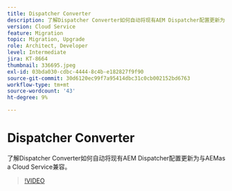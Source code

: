 ```yaml
---
title: Dispatcher Converter
description: 了解Dispatcher Converter如何自动将现有AEM Dispatcher配置更新为与AEMas a Cloud Service兼容。
version: Cloud Service
feature: Migration
topic: Migration, Upgrade
role: Architect, Developer
level: Intermediate
jira: KT-8664
thumbnail: 336695.jpeg
exl-id: 03bda030-cdbc-4444-8c4b-e182827f9f90
source-git-commit: 30d6120ec99f7a95414dbc31c0cb002152bd6763
workflow-type: tm+mt
source-wordcount: '43'
ht-degree: 9%

---
```


# Dispatcher Converter

了解Dispatcher Converter如何自动将现有AEM Dispatcher配置更新为与AEMas a Cloud Service兼容。

>[!VIDEO](https://video.tv.adobe.com/v/336695?quality=12&learn=on)
